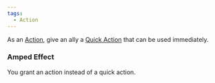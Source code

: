 ```yaml
---  
tags:  
  - Action  
---  
```

As an [Action](./Action.md), give an ally a [Quick Action](./Quick%20Action.md) that can be used immediately.  
  
### Amped Effect  
  
You grant an action instead of a quick action.